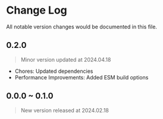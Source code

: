 # Change Log
All notable version changes would be documented in this file.

## 0.2.0
> Minor version updated at 2024.04.18
- Chores: Updated dependencies
- Performance Improvements: Added ESM build options

## 0.0.0 ~ 0.1.0
> New version released at 2024.02.18

